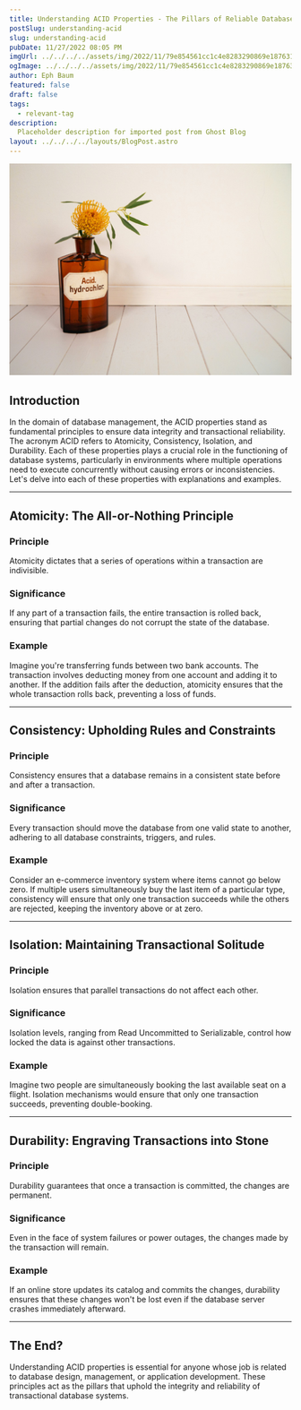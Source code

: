 ```yaml
---
title: Understanding ACID Properties - The Pillars of Reliable Database Management
postSlug: understanding-acid
slug: understanding-acid
pubDate: 11/27/2022 08:05 PM
imgUrl: ../../../../assets/img/2022/11/79e854561cc1c4e8283290869e1876312d749d08.jpeg
ogImage: ../../../../assets/img/2022/11/79e854561cc1c4e8283290869e1876312d749d08.jpeg
author: Eph Baum
featured: false
draft: false
tags:
  - relevant-tag
description:
  Placeholder description for imported post from Ghost Blog
layout: ../../../../layouts/BlogPost.astro
---
```


![Featured Image](../../../../assets/img/2022/11/79e854561cc1c4e8283290869e1876312d749d08.jpeg)

Introduction
------------

In the domain of database management, the ACID properties stand as fundamental principles to ensure data integrity and transactional reliability. The acronym ACID refers to Atomicity, Consistency, Isolation, and Durability. Each of these properties plays a crucial role in the functioning of database systems, particularly in environments where multiple operations need to execute concurrently without causing errors or inconsistencies. Let's delve into each of these properties with explanations and examples.

* * *

Atomicity: The All-or-Nothing Principle
---------------------------------------

### Principle

Atomicity dictates that a series of operations within a transaction are indivisible.

### Significance

If any part of a transaction fails, the entire transaction is rolled back, ensuring that partial changes do not corrupt the state of the database.

### Example

Imagine you're transferring funds between two bank accounts. The transaction involves deducting money from one account and adding it to another. If the addition fails after the deduction, atomicity ensures that the whole transaction rolls back, preventing a loss of funds.

* * *

Consistency: Upholding Rules and Constraints
--------------------------------------------

### Principle

Consistency ensures that a database remains in a consistent state before and after a transaction.

### Significance

Every transaction should move the database from one valid state to another, adhering to all database constraints, triggers, and rules.

### Example

Consider an e-commerce inventory system where items cannot go below zero. If multiple users simultaneously buy the last item of a particular type, consistency will ensure that only one transaction succeeds while the others are rejected, keeping the inventory above or at zero.

* * *

Isolation: Maintaining Transactional Solitude
---------------------------------------------

### Principle

Isolation ensures that parallel transactions do not affect each other.

### Significance

Isolation levels, ranging from Read Uncommitted to Serializable, control how locked the data is against other transactions.

### Example

Imagine two people are simultaneously booking the last available seat on a flight. Isolation mechanisms would ensure that only one transaction succeeds, preventing double-booking.

* * *

Durability: Engraving Transactions into Stone
---------------------------------------------

### Principle

Durability guarantees that once a transaction is committed, the changes are permanent.

### Significance

Even in the face of system failures or power outages, the changes made by the transaction will remain.

### Example

If an online store updates its catalog and commits the changes, durability ensures that these changes won't be lost even if the database server crashes immediately afterward.

* * *

The End?
--------

Understanding ACID properties is essential for anyone whose job is related to database design, management, or application development. These principles act as the pillars that uphold the integrity and reliability of transactional database systems.
